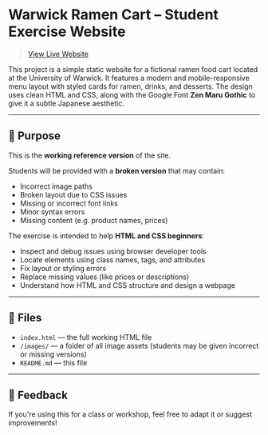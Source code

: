 # Warwick Ramen Cart – Student Exercise Website

> [View Live Website](https://jordan-bruno.github.io/html-css-warwick-ramen-cart/)

This project is a simple static website for a fictional ramen food cart located at the University of Warwick. It features a modern and mobile-responsive menu layout with styled cards for ramen, drinks, and desserts. The design uses clean HTML and CSS, along with the Google Font **Zen Maru Gothic** to give it a subtle Japanese aesthetic.

---

## 🎯 Purpose

This is the **working reference version** of the site.

Students will be provided with a **broken version** that may contain:

- Incorrect image paths
- Broken layout due to CSS issues
- Missing or incorrect font links
- Minor syntax errors
- Missing content (e.g. product names, prices)

The exercise is intended to help **HTML and CSS beginners**:

- Inspect and debug issues using browser developer tools
- Locate elements using class names, tags, and attributes
- Fix layout or styling errors
- Replace missing values (like prices or descriptions)
- Understand how HTML and CSS structure and design a webpage

---

## 📁 Files

- `index.html` — the full working HTML file
- `/images/` — a folder of all image assets (students may be given incorrect or missing versions)
- `README.md` — this file

---

## 💬 Feedback

If you're using this for a class or workshop, feel free to adapt it or suggest improvements!
